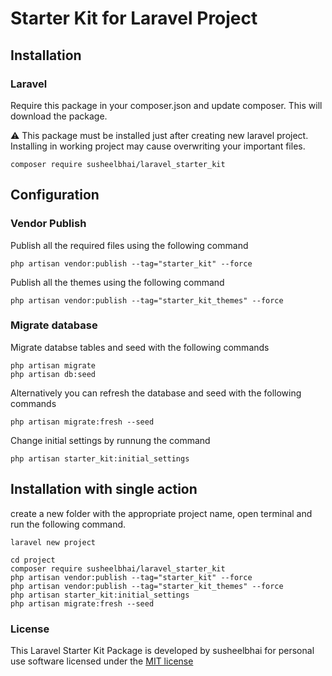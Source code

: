 # Starter Kit for Laravel Project

## Installation

### Laravel
Require this package in your composer.json and update composer. This will download the package.

:warning: This package must be installed just after creating new laravel project. Installing in working project may cause overwriting your important files.

    composer require susheelbhai/laravel_starter_kit

## Configuration


### Vendor Publish

Publish all the required files using the following command 

  ```
  php artisan vendor:publish --tag="starter_kit" --force 
  ```  

Publish all the themes using the following command 

  ```
  php artisan vendor:publish --tag="starter_kit_themes" --force 
  ```  

### Migrate database

Migrate  databse tables and seed with the following commands

  ```
  php artisan migrate
  php artisan db:seed
  
  ```

Alternatively you can refresh the database and seed with the following commands

  ```
  php artisan migrate:fresh --seed
  
  ```

Change initial settings by runnung the command

  ```
  php artisan starter_kit:initial_settings
  ```



## Installation with single action

  create a new folder with the appropriate project name, open terminal and run the following command.

  ```
  laravel new project
  ```

  ```
  cd project
  composer require susheelbhai/laravel_starter_kit
  php artisan vendor:publish --tag="starter_kit" --force
  php artisan vendor:publish --tag="starter_kit_themes" --force
  php artisan starter_kit:initial_settings
  php artisan migrate:fresh --seed

  ``` 


### License

This Laravel Starter Kit Package is developed by susheelbhai for personal use software licensed under the [MIT license](http://opensource.org/licenses/MIT)
